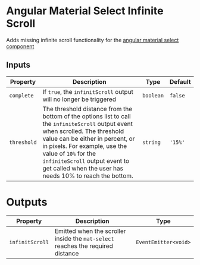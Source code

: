 
# Angular Material Select Infinite Scroll  
  
Adds missing infinite scroll functionality for the [angular material select component](https://material.angular.io/components/select)
  
  
## Inputs  
  
| Property    | Description                                                                                                                                                                                                                                                                                                              | Type                | Default    |  
| ----------- | ------------------------------------------------------------------------------------------------------------------------------------------------------------------------------------------------------------------------------------------------------------------------------------------------------------------------ | ------------------- | ---------- |  
| `complete`  | If `true`, the `infinitScroll` output will no longer be triggered                                                                                                                                                                                                                                                        | `boolean`           | `false`    |  
| `threshold` | The threshold distance from the bottom of the options list to call the `infiniteScroll` output event when scrolled. The threshold value can be either in percent, or in pixels. For example, use the value of `10%` for the `infiniteScroll` output event to get called when the user has needs 10% to reach the bottom. | `string`            | `'15%'`    |

# Outputs
| Property         | Description                                                                             | Type                                                                                                                                                                                                                                                                                                                                          |
| ---------------- | ----------------------------------------------------------------------------------------| ------------ 
| `infinitScroll`  | Emitted when the scroller inside the `mat-select` reaches the required distance         | `EventEmitter<void>`
